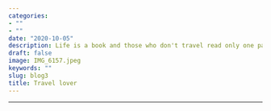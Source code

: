 ```yaml
---
categories:
- ""
- ""
date: "2020-10-05"
description: Life is a book and those who don't travel read only one page
draft: false
image: IMG_6157.jpeg
keywords: ""
slug: blog3
title: Travel lover
---
```

---
